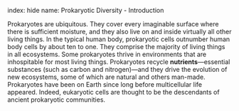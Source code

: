 index: hide
name: Prokaryotic Diversity - Introduction

Prokaryotes are ubiquitous. They cover every imaginable surface where there is sufficient moisture, and they also live on and inside virtually all other living things. In the typical human body, prokaryotic cells outnumber human body cells by about ten to one. They comprise the majority of living things in all ecosystems. Some prokaryotes thrive in environments that are inhospitable for most living things. Prokaryotes recycle  **nutrients**—essential substances (such as carbon and nitrogen)—and they drive the evolution of new ecosystems, some of which are natural and others man-made. Prokaryotes have been on Earth since long before multicellular life appeared. Indeed, eukaryotic cells are thought to be the descendants of ancient prokaryotic communities.

